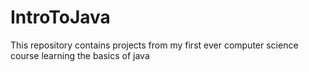 # IntroToJava
This repository contains projects from my first ever computer science course learning the basics of java
